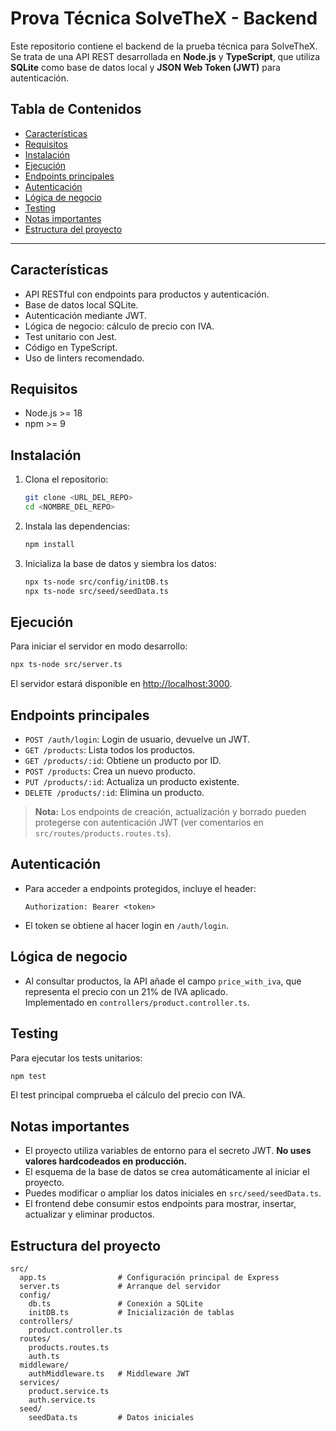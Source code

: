 # Prova Técnica SolveTheX - Backend

Este repositorio contiene el backend de la prueba técnica para SolveTheX. Se trata de una API REST desarrollada en **Node.js** y **TypeScript**, que utiliza **SQLite** como base de datos local y **JSON Web Token (JWT)** para autenticación.

## Tabla de Contenidos

- [Características](#características)
- [Requisitos](#requisitos)
- [Instalación](#instalación)
- [Ejecución](#ejecución)
- [Endpoints principales](#endpoints-principales)
- [Autenticación](#autenticación)
- [Lógica de negocio](#lógica-de-negocio)
- [Testing](#testing)
- [Notas importantes](#notas-importantes)
- [Estructura del proyecto](#estructura-del-proyecto)

---

## Características

- API RESTful con endpoints para productos y autenticación.
- Base de datos local SQLite.
- Autenticación mediante JWT.
- Lógica de negocio: cálculo de precio con IVA.
- Test unitario con Jest.
- Código en TypeScript.
- Uso de linters recomendado.

## Requisitos

- Node.js >= 18
- npm >= 9

## Instalación

1. Clona el repositorio:
   ```sh
   git clone <URL_DEL_REPO>
   cd <NOMBRE_DEL_REPO>
   ```

2. Instala las dependencias:
   ```sh
   npm install
   ```

3. Inicializa la base de datos y siembra los datos:
   ```sh
   npx ts-node src/config/initDB.ts
   npx ts-node src/seed/seedData.ts
   ```

## Ejecución

Para iniciar el servidor en modo desarrollo:
```sh
npx ts-node src/server.ts
```
El servidor estará disponible en [http://localhost:3000](http://localhost:3000).

## Endpoints principales

- `POST /auth/login`: Login de usuario, devuelve un JWT.
- `GET /products`: Lista todos los productos.
- `GET /products/:id`: Obtiene un producto por ID.
- `POST /products`: Crea un nuevo producto.
- `PUT /products/:id`: Actualiza un producto existente.
- `DELETE /products/:id`: Elimina un producto.

> **Nota:** Los endpoints de creación, actualización y borrado pueden protegerse con autenticación JWT (ver comentarios en `src/routes/products.routes.ts`).

## Autenticación

- Para acceder a endpoints protegidos, incluye el header:
  ```
  Authorization: Bearer <token>
  ```
- El token se obtiene al hacer login en `/auth/login`.

## Lógica de negocio

- Al consultar productos, la API añade el campo `price_with_iva`, que representa el precio con un 21% de IVA aplicado.  
  Implementado en `controllers/product.controller.ts`.

## Testing

Para ejecutar los tests unitarios:
```sh
npm test
```
El test principal comprueba el cálculo del precio con IVA.

## Notas importantes

- El proyecto utiliza variables de entorno para el secreto JWT. **No uses valores hardcodeados en producción.**
- El esquema de la base de datos se crea automáticamente al iniciar el proyecto.
- Puedes modificar o ampliar los datos iniciales en `src/seed/seedData.ts`.
- El frontend debe consumir estos endpoints para mostrar, insertar, actualizar y eliminar productos.

## Estructura del proyecto

```
src/
  app.ts                # Configuración principal de Express
  server.ts             # Arranque del servidor
  config/
    db.ts               # Conexión a SQLite
    initDB.ts           # Inicialización de tablas
  controllers/
    product.controller.ts
  routes/
    products.routes.ts
    auth.ts
  middleware/
    authMiddleware.ts   # Middleware JWT
  services/
    product.service.ts
    auth.service.ts
  seed/
    seedData.ts         # Datos iniciales
```